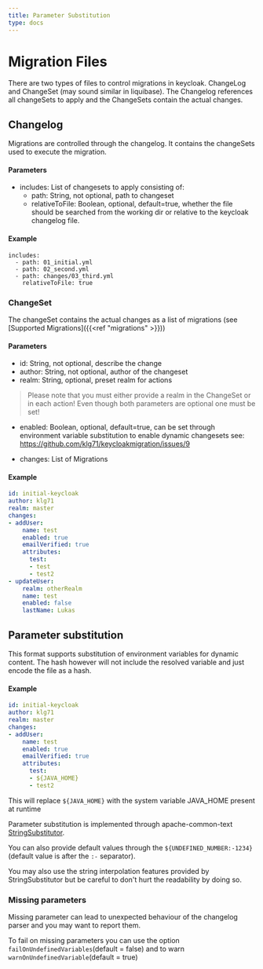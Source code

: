 ```yaml
---
title: Parameter Substitution
type: docs
---
```

# Migration Files
There are two types of files to control migrations in keycloak. ChangeLog and ChangeSet (may sound similar in liquibase).
The Changelog references all changeSets to apply and the ChangeSets contain the actual changes.


## Changelog
Migrations are controlled through the changelog. It contains the changeSets used to execute the migration.

#### Parameters
- includes: List of changesets to apply consisting of:
    - path: String, not optional, path to changeset
    - relativeToFile: Boolean, optional, default=true, whether the file should be searched from the working dir or relative to the keycloak changelog file.

#### Example
    includes:
      - path: 01_initial.yml
      - path: 02_second.yml
      - path: changes/03_third.yml
        relativeToFile: true


### ChangeSet
The changeSet contains the actual changes as a list of migrations (see [Supported Migrations]({{<ref "migrations" >}}))

#### Parameters
- id: String, not optional, describe the change
- author: String, not optional, author of the changeset
- realm: String, optional, preset realm for actions
> Please note that you must either provide a realm in the ChangeSet or in each action! Even though both parameters are optional one must be set!
- enabled: Boolean, optional, default=true, can be set through environment variable substitution to enable dynamic changesets see: https://github.com/klg71/keycloakmigration/issues/9

- changes: List of Migrations

#### Example
```yaml
id: initial-keycloak
author: klg71
realm: master
changes:
- addUser:
    name: test
    enabled: true
    emailVerified: true
    attributes:
      test:
      - test
      - test2
- updateUser:
    realm: otherRealm
    name: test
    enabled: false
    lastName: Lukas
```
        
## Parameter substitution
This format supports substitution of environment variables for dynamic content. The hash however will not include the resolved variable and just encode the file as a hash.
#### Example

```yaml
id: initial-keycloak
author: klg71
realm: master
changes:
- addUser:
    name: test
    enabled: true
    emailVerified: true
    attributes:
      test:
      - ${JAVA_HOME}
      - test2
```

This will replace `${JAVA_HOME}` with the system variable JAVA_HOME present at runtime

Parameter substitution is implemented through apache-common-text [StringSubstitutor](http://commons.apache.org/proper/commons-text/apidocs/org/apache/commons/text/StringSubstitutor.html).

You can also provide default values through the `${UNDEFINED_NUMBER:-1234}` (default value is after the `:-` separator).

You may also use the string interpolation features provided by StringSubstitutor but be careful to don't hurt the readability by doing so.

### Missing parameters
Missing parameter can lead to unexpected behaviour of the changelog parser and you may want to report them.

To fail on missing parameters you can use the option `failOnUndefinedVariables`(default = false) and to warn `warnOnUndefinedVariable`(default = true)
